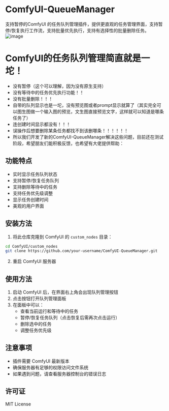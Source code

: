 # ComfyUI-QueueManager

支持暂停的ComfyUI 的任务队列管理插件，提供更直观的任务管理界面，支持暂停/恢复执行工作流，支持批量优先执行，支持有选择性的批量删除任务。
![image](https://github.com/user-attachments/assets/355a7dda-16b5-4c3b-918a-bd48ebbf9caf)


# ComfyUI的任务队列管理简直就是一坨！
- 没有暂停（这个可以理解，因为没有原生支持）
- 没有等待中的任务优先执行功能！！
- 没有批量删除！！！
- 自带的队列显示也是一坨，没有预览图或者prompt显示就算了（其实完全可以图生图做一个输入图的预览，文生图直接预览文字，这样就可以知道是哪条任务了）
- 连创建时间显示都没有！！！
- 误操作后想要删除某条任务都找不到该删哪条！！！！！！
- 所以我们开发了新的ComfyUI-QueueManager解决这些问题，目前还在测试阶段，希望朋友们能积极反馈，也希望有大佬提供帮助：

## 功能特点

- 实时显示任务队列状态
- 支持暂停/恢复任务队列
- 支持删除等待中的任务
- 支持任务优先级调整
- 显示任务创建时间
- 美观的用户界面

## 安装方法

1. 将此仓库克隆到 ComfyUI 的 `custom_nodes` 目录：
```bash
cd ComfyUI/custom_nodes
git clone https://github.com/your-username/ComfyUI-QueueManager.git
```

2. 重启 ComfyUI 服务器

## 使用方法

1. 启动 ComfyUI 后，在界面右上角会出现队列管理按钮
2. 点击按钮打开队列管理面板
3. 在面板中可以：
   - 查看当前运行和等待中的任务
   - 暂停/恢复任务队列（点击恢复后需再次点击运行）
   - 删除选中的任务
   - 调整任务优先级

## 注意事项

- 插件需要 ComfyUI 最新版本
- 确保服务器有足够的权限访问文件系统
- 如果遇到问题，请查看服务器控制台的错误日志

## 许可证

MIT License 
